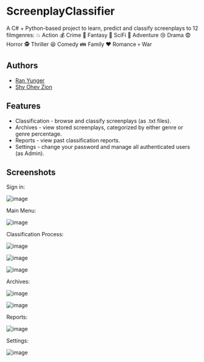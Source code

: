 # ScreenplayClassifier

A C# + Python-based project to learn, predict and classify screenplays to 12 filmgenres:
💥  Action        💰   Crime       🦄  Fantasy      🤖  SciFi
🚶   Adventure     😢  Drama       😨   Horror       🕵️  Thriller
😆  Comedy        👪  Family      ❤️   Romance      💀  War

## Authors

- [Ran Yunger](https://github.com/RanYunger)
- [Shy Ohev Zion](https://github.com/ShyOZ)
 
## Features

- Classification - browse and classify screenplays (as .txt files).
- Archives - view stored screenplays, categorized by either genre or genre percentage.
- Reports - view past classification reports.
- Settings - change your password and manage all authenticated users (as Admin).

## Screenshots
Sign in:

![image](https://user-images.githubusercontent.com/62587988/213484568-8724e69a-9ba0-4418-91ab-12b847ac5ccf.png)

Main Menu:

![image](https://user-images.githubusercontent.com/62587988/213484637-bee63130-2ac2-44b8-8c82-a43b2a88ef1f.png)

Classification Process:

![image](https://user-images.githubusercontent.com/62587988/213484678-8f0341ff-96b1-4dfd-921d-fd7168bce720.png)

![image](https://user-images.githubusercontent.com/62587988/213484747-3cdb4d00-fde4-43be-b044-ba249cfa40f1.png)

![image](https://user-images.githubusercontent.com/62587988/213484787-4afc027a-2cfb-4463-a381-c3e6b26975a2.png)

Archives:

![image](https://user-images.githubusercontent.com/62587988/213484852-9f523235-86ac-46b4-88f3-57732686834a.png)

![image](https://user-images.githubusercontent.com/62587988/213484893-81228576-7a16-41ad-9a64-c289f0da7abd.png)

Reports:

![image](https://user-images.githubusercontent.com/62587988/213484968-c7bf4207-92fa-4712-b256-da710dc37c6b.png)

Settings:

![image](https://user-images.githubusercontent.com/62587988/213485006-b9300ae8-3256-46e0-bec0-dcf527d266a9.png)
